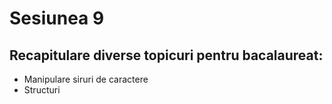 # Sesiunea 9

## Recapitulare diverse topicuri pentru bacalaureat:

- Manipulare siruri de caractere
- Structuri